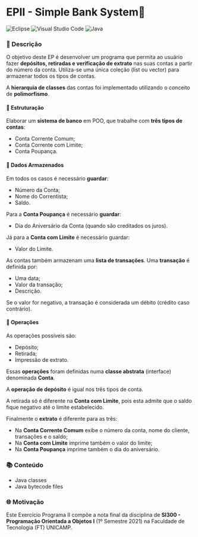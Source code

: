 # EPII - Simple Bank System🏧
![Eclipse](https://img.shields.io/badge/Eclipse-2C2255?style=for-the-badge&logo=eclipse&logoColor=white) ![Visual Studio Code](https://img.shields.io/badge/Visual_Studio_Code-0078D4?style=for-the-badge&logo=visual%20studio%20code&logoColor=white) ![Java](https://img.shields.io/badge/Java-ED8B00?style=for-the-badge&logo=java&logoColor=white)
### 📃 Descrição

O objetivo deste EP é desenvolver um programa que permita ao usuário fazer **depósitos, retiradas e verificação de extrato** nas suas contas a partir do número da conta. Utiliza-se uma única coleção (list ou vector) para armazenar todos os tipos de contas.

A **hierarquia de classes** das contas foi implementado utilizando o conceito de **polimorfismo**.

#### 📁 Estruturação

Elaborar um **sistema de banco** em POO, que trabalhe com **três tipos de contas**:

* Conta Corrente Comum;
* Conta Corrente com Limite;
* Conta Poupança.

#### 📀 Dados Armazenados

Em todos os casos é necessário **guardar**:

* Número da Conta;
* Nome do Correntista;
* Saldo.

Para a **Conta Poupança** é necessário **guardar**:

* Dia do Aniversário da Conta (quando são creditados os juros).

Já para a **Conta com Limite** é necessário guardar:

* Valor do Limite.

As contas também armazenam uma **lista de transações**. Uma **transação**
é definida por:

* Uma data;
* Valor da transação;
* Descrição.

Se o valor for negativo, a transação é considerada um débito (crédito
caso contrário).

#### 📲 Operações

As operações possíveis são: 

* Depósito;
* Retirada;
* Impressão de extrato.

Essas **operações** foram definidas numa **classe abstrata** (interface) denominada **Conta**.

A **operação de depósito** é igual nos três tipos de conta.

A retirada só é diferente na **Conta com Limite**, pois esta admite
que o saldo fique negativo até o limite estabelecido.

Finalmente o **extrato** é diferente para as três:

* Na **Conta Corrente Comum** exibe o número da conta, nome do cliente, transações e o saldo;
* Na **Conta com Limite** imprime também o valor do limite;
* Na **Conta Poupança** imprime também o dia do aniversário.

### 📚 Conteúdo
- Java classes
- Java bytecode files

### 🌐 Motivação
Este Exercício Programa II compõe a nota final da disciplina de **SI300 - Programação Orientada a Objetos I** (1º Semestre 2021) na Faculdade de Tecnologia (FT) UNICAMP.
